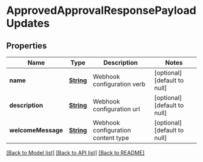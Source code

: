 # ApprovedApprovalResponsePayloadUpdates
## Properties

Name | Type | Description | Notes
------------ | ------------- | ------------- | -------------
**name** | [**String**](string.md) | Webhook configuration verb | [optional] [default to null]
**description** | [**String**](string.md) | Webhook configuration url | [optional] [default to null]
**welcomeMessage** | [**String**](string.md) | Webhook configuration content type | [optional] [default to null]

[[Back to Model list]](../README.md#documentation-for-models) [[Back to API list]](../README.md#documentation-for-api-endpoints) [[Back to README]](../README.md)

